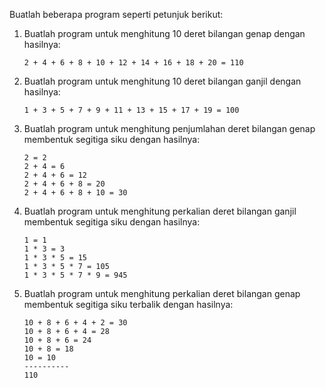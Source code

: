 Buatlah beberapa program seperti petunjuk berikut:

1. Buatlah program untuk menghitung 10 deret bilangan genap dengan hasilnya:
   ```
   2 + 4 + 6 + 8 + 10 + 12 + 14 + 16 + 18 + 20 = 110
   ``` 

2. Buatlah program untuk menghitung 10 deret bilangan ganjil dengan hasilnya:
   ```
   1 + 3 + 5 + 7 + 9 + 11 + 13 + 15 + 17 + 19 = 100
   ```

3. Buatlah program untuk menghitung penjumlahan deret bilangan genap membentuk segitiga siku dengan hasilnya:
   ```
   2 = 2
   2 + 4 = 6
   2 + 4 + 6 = 12
   2 + 4 + 6 + 8 = 20
   2 + 4 + 6 + 8 + 10 = 30
   ```

4. Buatlah program untuk menghitung perkalian deret bilangan ganjil membentuk segitiga siku dengan hasilnya:
   ```
   1 = 1
   1 * 3 = 3
   1 * 3 * 5 = 15
   1 * 3 * 5 * 7 = 105
   1 * 3 * 5 * 7 * 9 = 945
   ```
5. Buatlah program untuk menghitung perkalian deret bilangan genap membentuk segitiga siku terbalik dengan hasilnya:
   
   
   ```
   10 + 8 + 6 + 4 + 2 = 30
   10 + 8 + 6 + 4 = 28
   10 + 8 + 6 = 24
   10 + 8 = 18
   10 = 10
   ----------
   110
   ```